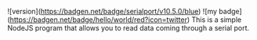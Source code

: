 !\[version\](https://badgen.net/badge/serialport/v10.5.0/blue)
!\[my badge\](https://badgen.net/badge/hello/world/red?icon=twitter)
This is a simple NodeJS program that allows you to read data coming through a serial port.
